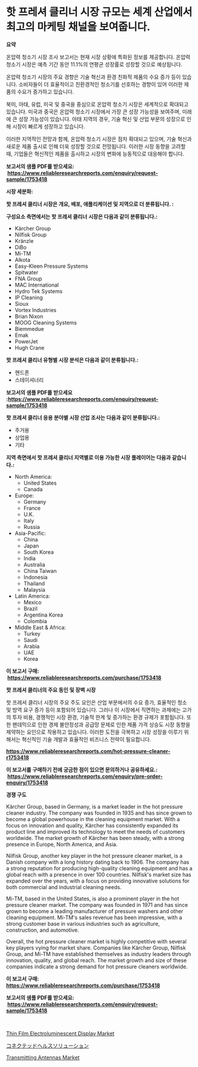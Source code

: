 <p><h1>핫 프레셔 클리너 시장 규모는 세계 산업에서 최고의 마케팅 채널을 보여줍니다.</h1></p><p><strong>요약</strong></p>
<p><p>온압력 청소기 시장 조사 보고서는 현재 시장 상황에 특화된 정보를 제공합니다. 온압력 청소기 시장은 예측 기간 동안 11.1%의 연평균 성장률로 성장할 것으로 예상됩니다.</p><p>온압력 청소기 시장의 주요 경향은 기술 혁신과 환경 친화적 제품의 수요 증가 등이 있습니다. 소비자들이 더 효율적이고 친환경적인 청소기를 선호하는 경향이 있어 이러한 제품의 수요가 증가하고 있습니다.</p><p>북미, 아태, 유럽, 미국 및 중국을 중심으로 온압력 청소기 시장은 세계적으로 확대되고 있습니다. 미국과 중국은 온압력 청소기 시장에서 가장 큰 성장 가능성을 보여주며, 미래에 큰 성장 가능성이 있습니다. 아태 지역의 경우, 기술 혁신 및 산업 부문의 성장으로 인해 시장이 빠르게 성장하고 있습니다.</p><p>이러한 지역적인 전망과 함께, 온압력 청소기 시장은 점차 확대되고 있으며, 기술 혁신과 새로운 제품 출시로 인해 더욱 성장할 것으로 전망됩니다. 이러한 시장 동향을 고려할 때, 기업들은 혁신적인 제품을 출시하고 시장의 변화에 능동적으로 대응해야 합니다.</p></p>
<p><strong>보고서의 샘플 PDF를 받으세요: &nbsp;<a href="https://www.reliableresearchreports.com/enquiry/request-sample/1753418">https://www.reliableresearchreports.com/enquiry/request-sample/1753418</a></strong></p>
<p><strong>시장 세분화:</strong></p>
<p><strong> 핫 프레셔 클리너 시장은 개요, 배포, 애플리케이션 및 지역으로 더 분류됩니다. :</strong></p>
<p><strong>구성요소 측면에서는 핫 프레셔 클리너 시장은 다음과 같이 분류됩니다.:</strong></p>
<p><ul><li>Kärcher Group</li><li>Nilfisk Group</li><li>Kränzle</li><li>DiBo</li><li>Mi-TM</li><li>Alkota</li><li>Easy-Kleen Pressure Systems</li><li>Spitwater</li><li>FNA Group</li><li>MAC International</li><li>Hydro Tek Systems</li><li>IP Cleaning</li><li>Sioux</li><li>Vortex Industries</li><li>Brian Nixon</li><li>MOOG Cleaning Systems</li><li>Biemmedue</li><li>Emak</li><li>PowerJet</li><li>Hugh Crane</li></ul></p>
<p><strong> 핫 프레셔 클리너 유형별 시장 분석은 다음과 같이 분류됩니다.:</strong></p>
<p><ul><li>핸드폰</li><li>스테이셔너리</li></ul></p>
<p><strong>보고서의 샘플 PDF를 받으세요 :<a href="https://www.reliableresearchreports.com/enquiry/request-sample/1753418">https://www.reliableresearchreports.com/enquiry/request-sample/1753418</a></strong></p>
<p><strong> 핫 프레셔 클리너 응용 분야별 시장 산업 조사는 다음과 같이 분류됩니다.:</strong></p>
<p><ul><li>주거용</li><li>상업용</li><li>기타</li></ul></p>
<p><strong>지역 측면에서 핫 프레셔 클리너 지역별로 이용 가능한 시장 플레이어는 다음과 같습니다.:</strong></p>
<p><ul>
    <li>
        North America:
        <ul>
            <li>United States</li>
            <li>Canada</li>
        </ul>
    </li>
    <li>
        Europe:
        <ul>
            <li>Germany</li>
            <li>France</li>
            <li>U.K.</li>
            <li>Italy</li>
            <li>Russia</li>
        </ul>
    </li>
    <li>
        Asia-Pacific:
        <ul>
            <li>China</li>
            <li>Japan</li>
            <li>South Korea</li>
            <li>India</li>
            <li>Australia</li>
            <li>China Taiwan</li>
            <li>Indonesia</li>
            <li>Thailand</li>
            <li>Malaysia</li>
        </ul>
    </li>
    <li>
        Latin America:
        <ul>
            <li>Mexico</li>
            <li>Brazil</li>
            <li>Argentina Korea</li>
            <li>Colombia</li>
        </ul>
    </li>
    <li>
        Middle East & Africa:
        <ul>
            <li>Turkey</li>
            <li>Saudi</li>
            <li>Arabia</li>
            <li>UAE</li>
            <li>Korea</li>
        </ul>
    </li>
    </ul></p>
<p><strong>이 보고서 구매: &nbsp;<a href="https://www.reliableresearchreports.com/purchase/1753418">https://www.reliableresearchreports.com/purchase/1753418</a></strong></p>
<p><strong>핫 프레셔 클리너의 주요 동인 및 장벽 시장</strong></p>
<p><p>핫 프레셔 클리너 시장의 주요 주도 요인은 산업 부문에서의 수요 증가, 효율적인 청소 및 방역 요구 증가 등이 포함되어 있습니다. 그러나 이 시장에서 직면하는 과제에는 고가의 투자 비용, 경쟁적인 시장 환경, 기술적 한계 및 증가하는 환경 규제가 포함됩니다. 또한 팬데믹으로 인한 경제 불안정성과 공급망 문제로 인한 제품 가격 상승도 시장 동향을 제약하는 요인으로 작용하고 있습니다. 이러한 도전을 극복하고 시장 성장을 이루기 위해서는 혁신적인 기술 개발과 효율적인 비즈니스 전략이 필요합니다.</p></p>
<p><strong><a href="https://www.reliableresearchreports.com/hot-pressure-cleaner-r1753418">https://www.reliableresearchreports.com/hot-pressure-cleaner-r1753418</a></strong></p>
<p><strong>이 보고서를 구매하기 전에 궁금한 점이 있으면 문의하거나 공유하세요.: &nbsp;<a href="https://www.reliableresearchreports.com/enquiry/pre-order-enquiry/1753418">https://www.reliableresearchreports.com/enquiry/pre-order-enquiry/1753418</a></strong></p>
<p><strong>경쟁 구도</strong></p>
<p><p>Kärcher Group, based in Germany, is a market leader in the hot pressure cleaner industry. The company was founded in 1935 and has since grown to become a global powerhouse in the cleaning equipment market. With a focus on innovation and quality, Kärcher has consistently expanded its product line and improved its technology to meet the needs of customers worldwide. The market growth of Kärcher has been steady, with a strong presence in Europe, North America, and Asia.</p><p>Nilfisk Group, another key player in the hot pressure cleaner market, is a Danish company with a long history dating back to 1906. The company has a strong reputation for producing high-quality cleaning equipment and has a global reach with a presence in over 100 countries. Nilfisk's market size has expanded over the years, with a focus on providing innovative solutions for both commercial and industrial cleaning needs.</p><p>Mi-TM, based in the United States, is also a prominent player in the hot pressure cleaner market. The company was founded in 1971 and has since grown to become a leading manufacturer of pressure washers and other cleaning equipment. Mi-TM's sales revenue has been impressive, with a strong customer base in various industries such as agriculture, construction, and automotive.</p><p>Overall, the hot pressure cleaner market is highly competitive with several key players vying for market share. Companies like Kärcher Group, Nilfisk Group, and Mi-TM have established themselves as industry leaders through innovation, quality, and global reach. The market growth and size of these companies indicate a strong demand for hot pressure cleaners worldwide.</p></p>
<p><strong>이 보고서 구매: &nbsp; <a href="https://www.reliableresearchreports.com/purchase/1753418">https://www.reliableresearchreports.com/purchase/1753418</a></strong></p>
<p><strong>보고서의 샘플 PDF를 받으세요: &nbsp;<a href="https://www.reliableresearchreports.com/enquiry/request-sample/1753418">https://www.reliableresearchreports.com/enquiry/request-sample/1753418</a></strong><strong></strong></p>
<p>&nbsp;</p>
<p><p><a href="https://github.com/lataunyatinikmelvin59ilbd0dv/Market-Research-Report-List-2/blob/main/thin-film-electroluminescent-display-market.md">Thin Film Electroluminescent Display Market</a></p><p><a href="https://github.com/roulaayoub-saad/Market-Research-Report-List-1/blob/main/921530528180.md">コネクテッドヘルスソリューション</a></p><p><a href="https://cute-banjo-8ca.notion.site/Transmitting-Antennas-Market-Insights-into-Market-CAGR-Market-Trends-and-Growth-Strategies-8d479b68f4d34bdbb49e82fc30e4621e">Transmitting Antennas Market</a></p></p>